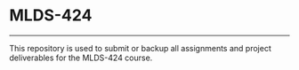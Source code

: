 # MLDS-424
---
This repository is used to submit or backup all assignments and project deliverables for the MLDS-424 course.
